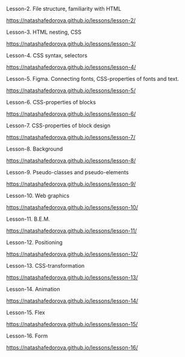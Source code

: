 Lesson-2. File structure, familiarity with HTML 

https://natashafedorova.github.io/lessons/lesson-2/


Lesson-3. HTML nesting, CSS

https://natashafedorova.github.io/lessons/lesson-3/
          

Lesson-4. CSS syntax, selectors

https://natashafedorova.github.io/lessons/lesson-4/
          

Lesson-5. Figma. Connecting fonts, CSS-properties of fonts and text.

https://natashafedorova.github.io/lessons/lesson-5/


Lesson-6. CSS-properties of blocks

https://natashafedorova.github.io/lessons/lesson-6/
          

Lesson-7. CSS-properties of block design

https://natashafedorova.github.io/lessons/lesson-7/
          

Lesson-8. Background

https://natashafedorova.github.io/lessons/lesson-8/
          

Lesson-9. Pseudo-classes and pseudo-elements

https://natashafedorova.github.io/lessons/lesson-9/
          

Lesson-10. Web graphics

https://natashafedorova.github.io/lessons/lesson-10/
           

Lesson-11. B.E.M.

https://natashafedorova.github.io/lessons/lesson-11/


Lesson-12. Positioning

https://natashafedorova.github.io/lessons/lesson-12/


Lesson-13. CSS-transformation

https://natashafedorova.github.io/lessons/lesson-13/


Lesson-14. Animation

https://natashafedorova.github.io/lessons/lesson-14/


Lesson-15. Flex

https://natashafedorova.github.io/lessons/lesson-15/


Lesson-16. Form

https://natashafedorova.github.io/lessons/lesson-16/
